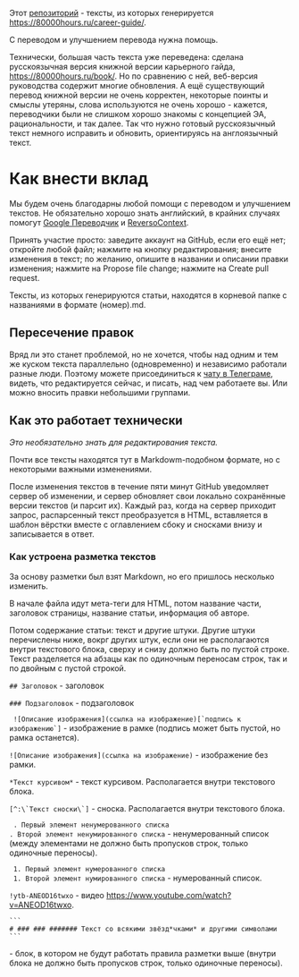 Этот [репозиторий](https://github.com/Mihonarium/80kHours-ru) - тексты, из которых генерируется https://80000hours.ru/career-guide/.

С переводом и улучшением перевода нужна помощь.

Технически, большая часть текста уже переведена: сделана русскоязычная версия книжной версии карьерного гайда, https://80000hours.ru/book/. Но по сравнению с ней, веб-версия руководства содержит многие обновления. А ещё существующий перевод книжной версии не очень корректен, некоторые поинты и смыслы утеряны, слова используются не очень хорошо - кажется, переводчики были не слишком хорошо знакомы с концепцией ЭА, рациональности, и так далее. Так что нужно готовый русскоязычный текст немного исправить и обновить, ориентируясь на англоязычный текст.

# Как внести вклад

Мы будем очень благодарны любой помощи с переводом и улучшением текстов. Не обязательно хорошо знать английский, в крайних случаях помогут [Google Переводчик](https://translate.google.ru) и [ReversoContext](https://context.reverso.net/%D0%BF%D0%B5%D1%80%D0%B5%D0%B2%D0%BE%D0%B4/%D0%B0%D0%BD%D0%B3%D0%BB%D0%B8%D0%B9%D1%81%D0%BA%D0%B8%D0%B9-%D1%80%D1%83%D1%81%D1%81%D0%BA%D0%B8%D0%B9/).

Принять участие просто: заведите аккаунт на GitHub, если его ещё нет; откройте любой файл; нажмите на кнопку редактирования; внесите изменения в текст; по желанию, опишите в названии и описании правки изменения; нажмите на Propose file change; нажмите на Create pull request.

Тексты, из которых генерируются статьи, находятся в корневой папке с названиями в формате (номер).md.

## Пересечение правок

Вряд ли это станет проблемой, но не хочется, чтобы над одним и тем же куском текста параллельно (одновременно) и независимо работали разные люди. Поэтому можете присоединиться к [чату в Телеграме](https://t.me/joinchat/Aap1YxVefQIKW2oQM6Pxbw), видеть, что редактируется сейчас, и писать, над чем работаете вы. Или можно вносить правки небольшими группами. 

## Как это работает технически

*Это необязательно знать для редактирования текста.*

Почти все тексты находятся тут в Markdowm-подобном формате, но с некоторыми важными изменениями.

После изменения текстов в течение пяти минут GitHub уведомляет сервер об изменении, и сервер обновляет свои локально сохранённые версии текстов (и парсит их). Каждый раз, когда на сервер приходит запрос, распарсенный текст преобразуется в HTML, вставляется в шаблон вёрстки вместе с оглавлением сбоку и сносками внизу и записывается в ответ.

### Как устроена разметка текстов

За основу разметки был взят Markdown, но его пришлось несколько изменить.

В начале файла идут мета-теги для HTML, потом название части, заголовок страницы, название статьи, информация об авторе.

Потом содержание статьи: текст и другие штуки. Другие штуки перечислены ниже, вокрг других штук, если они не располагаются внутри текстового блока, сверху и снизу должно быть по пустой строке. Текст разделяется на абзацы как по одиночным переносам строк, так и по двойным с пустой строкой.

`## Заголовок` - заголовок

`### Подзаголовок` - подзаголовок

``` ![Описание изображения](ссылка на изображение)[`подпись к изображению`]``` - изображение в рамке (подпись может быть пустой, но рамка останется).

`![Описание изображения](ссылка на изображение)` - изображение без рамки.

`*Текст курсивом*` - текст курсивом. Располагается внутри текстового блока.

``` [^:\`Текст сноски\`] ``` - сноска. Располагается внутри текстового блока.

``` . Первый элемент ненумерованного списка```<br />
``` . Второй элемент ненумированного списка ``` - ненумерованный список (между элементами не должно быть пропусков строк, только одиночные переносы).

``` 1. Первый элемент нумерованного списка``` <br />
``` 1. Второй элемент нумированного списка``` - нумерованный список.

`!ytb-ANEOD16twxo` - видео https://www.youtube.com/watch?v=ANEOD16twxo.

<pre lang="no-highlight"><code>```
# ### ### ####### Текст со всякими звёзд*чками* и другими символами
```</code></pre> - блок, в котором не будут работать правила разметки выше (внутри блока не должно быть пропусков строк, только одиночные переносы).


